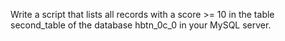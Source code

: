 Write a script that lists all records with a score >= 10 in the table second_table of the database hbtn_0c_0 in your MySQL server.


